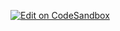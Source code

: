 [![Edit on CodeSandbox](https://codesandbox.io/static/img/play-codesandbox.svg)](https://codesandbox.io/s/github/mattjennings/react-phaser-fiber/tree/master/examples/with-react-router)

